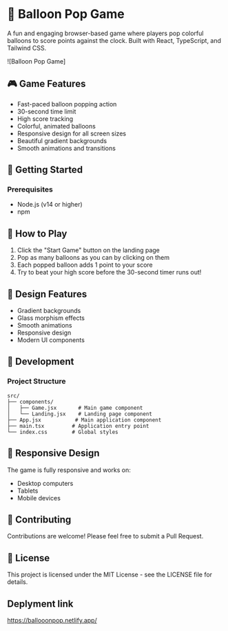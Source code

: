 # 🎈 Balloon Pop Game

A fun and engaging browser-based game where players pop colorful balloons to score points against the clock. Built with React, TypeScript, and Tailwind CSS.

![Balloon Pop Game] 

## 🎮 Game Features

- Fast-paced balloon popping action
- 30-second time limit
- High score tracking
- Colorful, animated balloons
- Responsive design for all screen sizes
- Beautiful gradient backgrounds
- Smooth animations and transitions

## 🚀 Getting Started

### Prerequisites

- Node.js (v14 or higher)
- npm 


## 🎯 How to Play

1. Click the "Start Game" button on the landing page
2. Pop as many balloons as you can by clicking on them
3. Each popped balloon adds 1 point to your score
4. Try to beat your high score before the 30-second timer runs out!



## 🎨 Design Features

- Gradient backgrounds
- Glass morphism effects
- Smooth animations
- Responsive design
- Modern UI components

## 🔧 Development



### Project Structure

```
src/
├── components/
│   ├── Game.jsx       # Main game component
│   └── Landing.jsx    # Landing page component
├── App.jsx           # Main application component
├── main.tsx         # Application entry point
└── index.css        # Global styles
```

## 📱 Responsive Design

The game is fully responsive and works on:
- Desktop computers
- Tablets
- Mobile devices

## 🤝 Contributing

Contributions are welcome! Please feel free to submit a Pull Request.

## 📄 License

This project is licensed under the MIT License - see the LICENSE file for details.

## Deplyment link

https://ballooonpop.netlify.app/